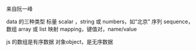 来自阮一峰

data 的三种类型
标量 scalar ，string 或 numbers，如“北京”
序列 sequence， 数组 array 或 list
映射 mapping，键值对，name/value


js 的数组是有序数据
对象object，是无序数据